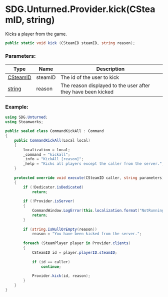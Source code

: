 # SDG.Unturned.Provider.kick(CSteamID, string)

Kicks a player from the game.

```C#
public static void kick (CSteamID steamID, string reason);
```

### Parameters:

Type | Name | Description
------------ | ------------- | -------------
[CSteamID](scripting/steamworks/csteamid) | steamID | The id of the user to kick
[string](https://docs.microsoft.com/en-us/dotnet/api/system.string?view=netframework-3.5) | reason | The reason displayed to the user after they have been kicked

### Example:

```C#
using SDG.Unturned;
using Steamworks;

public sealed class CommandKickAll : Command
{
	public CommandKickAll(Local local)
	{
		localization = local;
		_command = "kickall";
		_info = "KickAll [reason]";
		_help = "Kicks all players except the caller from the server.";
	}
	
	protected override void execute(CSteamID caller, string parameters)
	{
		if (!Dedicator.isDedicated)
			return;
		
		if (!Provider.isServer)
		{
			CommandWindow.LogError(this.localization.format("NotRunningErrorText"));
			return;
		}
		
		if (string.IsNullOrEmpty(reason))
			reason = "You have been kicked from the server.";
		
		foreach (SteamPlayer player in Provider.clients)
		{
			CSteamID id = player.playerID.steamID;
			
			if (id == caller)
				continue;
				
			Provider.kick(id, reason);
		}
	}
}
```